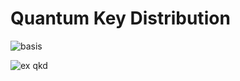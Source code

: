 # Quantum Key Distribution

![basis](https://user-images.githubusercontent.com/73216889/156981566-216ca292-047a-4865-942b-dd73ee2a3a46.PNG)

![ex qkd](https://user-images.githubusercontent.com/73216889/156981602-01d1c06c-7422-4bc3-a3f0-e9cb31d012e3.PNG)
